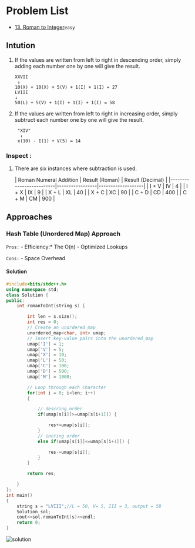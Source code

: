 # Problem List

- [13. Roman to Integer](https://leetcode.com/problems/roman-to-integer/description/)`easy`

## Intution
1. If the values are written from left to right in descending order, simply adding each number one by one will give the result.
	```
	XXVII
	 ↓
	10(X) + 10(X) + 5(V) + 1(I) + 1(I) = 27
	LVIII
	↓
	50(L) + 5(V) + 1(I) + 1(I) + 1(I) = 58
	```
2. If the values are written from left to right in increasing order, simply subtruct each number one by one will give the result.
   ```
	"XIV"
	 ↓
	x(10) - I(1) + V(5) = 14
   ```
### Inspect :
1. There are six instances where subtraction is used.
   
   | Roman Numeral Addition | Result (Roman) | Result (Decimal) |
|-------------------------|-----------------|-------------------|
| I + V                   | IV              | 4                 |
| I + X                   | IX              | 9                 |
| X + L                   | XL              | 40                |
| X + C                   | XC              | 90                |
| C + D                   | CD              | 400               |
| C + M                   | CM              | 900               |

## Approaches

### Hash Table (Unordered Map) Approach

<code>Pros:</code>
    - Efficiency:* The O(n) 
    - Optimized Lookups

<code>Cons:</code>
    - Space Overhead

#### Solution
~~~cpp
#include<bits/stdc++.h>
using namespace std;
class Solution {
public:
	int romanToInt(string s) {

		int len = s.size();
		int res = 0;
		// Create an unordered_map
		unordered_map<char, int> umap;
		// Insert key-value pairs into the unordered_map
		umap['I'] = 1;
		umap['V'] = 5;
		umap['X'] = 10;
		umap['L'] = 50;
		umap['C'] = 100;
		umap['D'] = 500;
		umap['M'] = 1000;

		// Loop through each character
		for(int i = 0; i<len; i++)
		{

			// descring order
			if(umap[s[i]]>=umap[s[i+1]]) {

				res+=umap[s[i]];
			}
			// incring order
			else if(umap[s[i]]<=umap[s[i+1]]) {

				res-=umap[s[i]];
			}
		}

		return res;

	}
};
int main()
{
	string s = "LVIII";//L = 50, V= 5, III = 3, output = 58
	Solution sol;
	cout<<sol.romanToInt(s)<<endl;
	return 0;
}
~~~

![solution](13.png"roman-to-int-solution.png")
